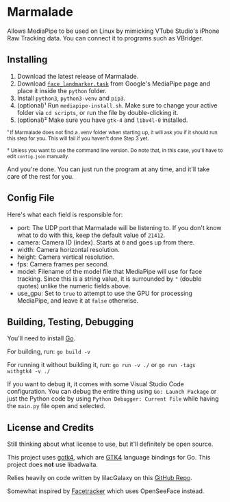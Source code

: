 # Marmalade

Allows MediaPipe to be used on Linux by mimicking VTube Studio's iPhone Raw Tracking data. You can connect it to programs such as VBridger.

## Installing

1. Download the latest release of Marmalade.
2. Download [`face_landmarker.task`](https://ai.google.dev/edge/mediapipe/solutions/vision/face_landmarker) from Google's MediaPipe page and place it inside the `python` folder.
3. Install `python3`, `python3-venv` and `pip3`.
4. (optional)¹ Run `mediapipe-install.sh`. Make sure to change your active folder via `cd scripts`, or run the file by double-clicking it.
5. (optional)² Make sure you have `gtk-4` and `libv4l-0` installed.

<small>¹ If Marmalade does not find a .venv folder when starting up, it will ask you if it should run this step for you. This will fail if you haven't done Step 3 yet.

² Unless you want to use the command line version. Do note that, in this case, you'll have to edit `config.json` manually.</small>

And you're done. You can just run the program at any time, and it'll take care of the rest for you.

## Config File

Here's what each field is responsible for:

* port: The UDP port that Marmalade will be listening to. If you don't know what to do with this, keep the default value of `21412`.
* camera: Camera ID (index). Starts at `0` and goes up from there.
* width: Camera horizontal resolution.
* height: Camera vertical resolution.
* fps: Camera frames per second.
* model: Filename of the model file that MediaPipe will use for face tracking. Since this is a string value, it is surrounded by `"` (double quotes) unlike the numeric fields above.
* use_gpu: Set to `true` to attempt to use the GPU for processing MediaPipe, and leave it at `false` otherwise.

## Building, Testing, Debugging

You'll need to install [Go](https://go.dev/).

For building, run: `go build -v`

For running it without building it, run: `go run -v ./` or `go run -tags withgtk4 -v ./`

If you want to debug it, it comes with some Visual Studio Code configuration. You can debug the entire thing using `Go: Launch Package` or just the Python code by using `Python Debugger: Current File` while having the `main.py` file open and selected.

## License and Credits

Still thinking about what license to use, but it'll definitely be open source.

This project uses [gotk4](https://github.com/diamondburned/gotk4), which are [GTK4](https://docs.gtk.org/gtk4/) language bindings for Go. This project does **not** use libadwaita.

Relies heavily on code written by lilacGalaxy on this [GitHub Repo](https://github.com/lilac-galaxy/lilacs-mediapipe-forward-vts-plugin).

Somewhat inspired by [Facetracker](https://github.com/Z-Ray-Entertainment/Facetracker) which uses OpenSeeFace instead.